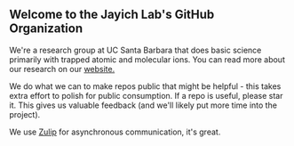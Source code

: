 ## Welcome to the Jayich Lab's GitHub Organization

We're a research group at UC Santa Barbara that does basic science primarily with trapped atomic and molecular ions.  You can read more about our research on our [website.](https://jayich.io/)

We do what we can to make repos public that might be helpful - this takes extra effort to polish for public consumption.  If a repo is useful, please star it. 
This gives us valuable feedback (and we'll likely put more time into the project).

We use [Zulip](https://zulip.com/) for asynchronous communication, it's great.
